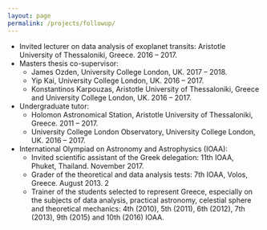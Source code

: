 ```yaml
---
layout: page
permalink: /projects/followup/
---
```

* Invited lecturer on data analysis of exoplanet transits: Aristotle University of Thessaloniki, Greece. 2016 – 2017.
* Masters thesis co-supervisor:
	* James Ozden, University College London, UK. 2017 – 2018.
	* Yip Kai, University College London, UK. 2016 – 2017.
	* Konstantinos Karpouzas, Aristotle University of Thessaloniki, Greece and University College London, UK. 2016 – 2017.
* Undergraduate tutor:
	* Holomon Astronomical Station, Aristotle University of Thessaloniki, Greece. 2011 – 2017.
	* University College London Observatory, University College London, UK. 2016 – 2017.
* International Olympiad on Astronomy and Astrophysics (IOAA):
	* Invited scientific assistant of the Greek delegation: 11th IOAA, Phuket, Thailand. November 2017.
	* Grader of the theoretical and data analysis tests: 7th IOAA, Volos, Greece. August 2013. 2
	* Trainer of the students selected to represent Greece, especially on the subjects of data analysis, practical astronomy, celestial sphere and theoretical mechanics: 4th (2010), 5th (2011), 6th (2012), 7th (2013), 9th (2015) and 10th (2016) IOAA.